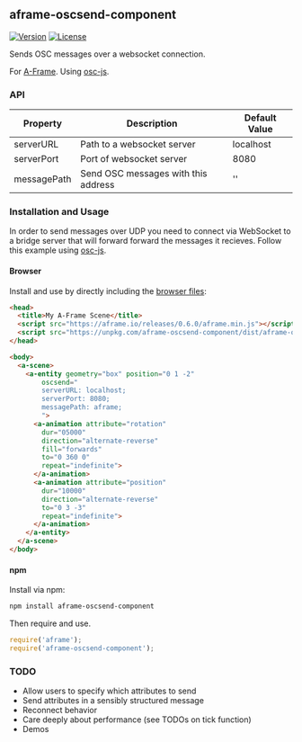 ## aframe-oscsend-component

[![Version](http://img.shields.io/npm/v/aframe-oscsend-component.svg?style=flat-square)](https://npmjs.org/package/aframe-oscsend-component)
[![License](http://img.shields.io/npm/l/aframe-oscsend-component.svg?style=flat-square)](https://npmjs.org/package/aframe-oscsend-component)

Sends OSC messages over a websocket connection.

For [A-Frame](https://aframe.io).
Using [osc-js](https://github.com/adzialocha/osc-js/wiki/PureData-&-MaxMSP).

### API

| Property    | Description                         | Default Value |
| ----------- | ----------------------------------- | ------------- |
| serverURL   | Path to a websocket server          | localhost     |
| serverPort  | Port of websocket server            | 8080          |
| messagePath | Send OSC messages with this address | ''            |

### Installation and Usage

In order to send messages over UDP you need to connect via WebSocket to a bridge server that will
forward forward the messages it recieves. Follow this example using [osc-js](https://github.com/adzialocha/osc-js/wiki/PureData-&-MaxMSP). 

#### Browser

Install and use by directly including the [browser files](dist):

```html
<head>
  <title>My A-Frame Scene</title>
  <script src="https://aframe.io/releases/0.6.0/aframe.min.js"></script>
  <script src="https://unpkg.com/aframe-oscsend-component/dist/aframe-oscsend-component.min.js"></script>
</head>

<body>
  <a-scene>
    <a-entity geometry="box" position="0 1 -2"
        oscsend="
        serverURL: localhost;
        serverPort: 8080;
        messagePath: aframe;
        ">
      <a-animation attribute="rotation"
        dur="05000"
        direction="alternate-reverse"        
        fill="forwards"
        to="0 360 0"
        repeat="indefinite">
      </a-animation>
      <a-animation attribute="position"
        dur="10000"
        direction="alternate-reverse"
        to="0 3 -3"
        repeat="indefinite">
      </a-animation>
    </a-entity>
  </a-scene>
</body>
```

<!-- If component is accepted to the Registry, uncomment this. -->
<!--
Or with [angle](https://npmjs.com/package/angle/), you can install the proper
version of the component straight into your HTML file, respective to your
version of A-Frame:

```sh
angle install aframe-oscsend-component
```
-->

#### npm

Install via npm:

```bash
npm install aframe-oscsend-component
```

Then require and use.

```js
require('aframe');
require('aframe-oscsend-component');
```
### TODO
* Allow users to specify which attributes to send
* Send attributes in a sensibly structured message
* Reconnect behavior
* Care deeply about performance (see TODOs on tick function)
* Demos